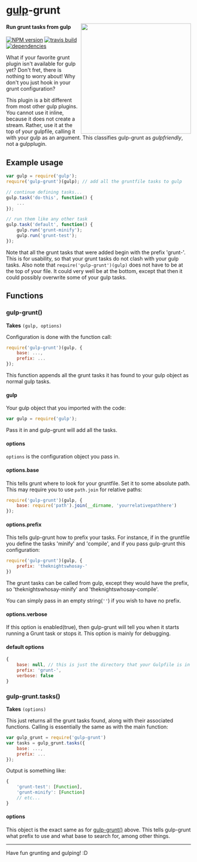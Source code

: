 # [gulp](https://github.com/gulpjs/gulp)-grunt
<img align="right" height="300" src="http://i.imgur.com/CizMVY3.png">

#### Run grunt tasks from gulp
[![NPM version](https://badge.fury.io/js/gulp-grunt.png)](https://npmjs.org/package/gulp-grunt)
[![travis build](https://api.travis-ci.org/gratimax/gulp-grunt.png)](https://travis-ci.org/gratimax/gulp-grunt)
[![dependencies](https://david-dm.org/gratimax/gulp-grunt.png)](https://david-dm.org/gratimax/gulp-grunt)

What if your favorite grunt plugin isn't available for gulp yet?
Don't fret, there is nothing to worry about!
Why don't you just hook in your grunt configuration?

This plugin is a bit different from most other gulp plugins.
You cannot use it inline, because it does not create a stream.
Rather, use it at the top of your gulpfile, calling it with your gulp as an argument.
This classifies gulp-grunt as _gulpfriendly_, not a gulpplugin.

## Example usage
```js
var gulp = require('gulp');
require('gulp-grunt')(gulp); // add all the gruntfile tasks to gulp

// continue defining tasks...
gulp.task('do-this', function() {
    ...
});

// run them like any other task
gulp.task('default', function() {
    gulp.run('grunt-minify');
    gulp.run('grunt-test');
});
```
Note that all the grunt tasks that were added begin with the prefix 'grunt-'.
This is for usability, so that your grunt tasks do not clash with your gulp tasks.
Also note that `require('gulp-grunt')(gulp)` does not have to be at the top of your file.
It could very well be at the bottom, except that then it could possibly overwrite some of your
gulp tasks.

## Functions

### gulp-grunt()
__Takes__ `(gulp, options)`

Configuration is done with the function call:
```js
require('gulp-grunt')(gulp, {
    base: ...,
    prefix: ...
});
```
This function appends all the grunt tasks it has found to your gulp object as normal gulp tasks.

#### gulp
Your gulp object that you imported with the code:
```js
var gulp = require('gulp');
```
Pass it in and gulp-grunt will add all the tasks.

#### options
`options` is the configuration object you pass in.

#### options.base
This tells grunt where to look for your gruntfile.
Set it to some absolute path.
This may require you to use `path.join` for relative paths:
```js
require('gulp-grunt')(gulp, {
    base: require('path').join(__dirname, 'yourrelativepathhere')
});
```

#### options.prefix
This tells gulp-grunt how to prefix your tasks.
For instance, if in the gruntfile you define the tasks 'minify' and 'compile',
and if you pass gulp-grunt this configuration:
```js
require('gulp-grunt')(gulp, {
    prefix: 'theknightswhosay-'
})
```
The grunt tasks can be called from gulp, except they would have the prefix, so
'theknightswhosay-minify' and 'theknightswhosay-compile'.

You can simply pass in an empty string(`''`) if you wish to have no prefix.

#### options.verbose
If this option is enabled(true), then gulp-grunt will tell you when it starts running a Grunt task or stops it.
This option is mainly for debugging.

#### default options

```js
{
    base: null, // this is just the directory that your Gulpfile is in
    prefix: 'grunt-',
    verbose: false
}
```

### gulp-grunt.tasks()
__Takes__ `(options)`

This just returns all the grunt tasks found, along with their associated functions.
Calling is essentially the same as with the main function:
```js
var gulp_grunt = require('gulp-grunt')
var tasks = gulp_grunt.tasks({
    base: ...,
    prefix: ...
});
```
Output is something like:
```js
{
    'grunt-test': [Function],
    'grunt-minify': [Function]
    // etc...
}
```

#### options
This object is the exact same as for [gulp-grunt()](#gulp-grunt-1) above. 
This tells gulp-grunt what prefix to use and what base to search for, among other things.

***

Have fun grunting and gulping! :D
